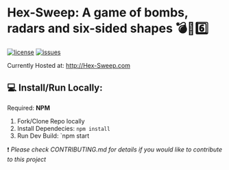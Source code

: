 # Hex-Sweep: A game of bombs, radars and six-sided shapes :bomb::satellite::six:
  
[![license](https://img.shields.io/badge/License-GNU-blue)](https://github.com/RyanUlch/hexsweep/blob/master/LICENSE)
[![issues](https://img.shields.io/github/issues/RyanUlch/hexsweep?label=%20&logo=github)](https://github.com/RyanUlch/hexsweep/issues)  
  
Currently Hosted at: http://Hex-Sweep.com  


## :computer: Install/Run Locally:
Required: **NPM**  
1. Fork/Clone Repo locally
2. Install Dependecies: `npm install`
3. Run Dev Build: `npm start

:exclamation: *Please check CONTRIBUTING.md for details if you would like to contribute to this project*
